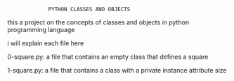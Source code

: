                  PYTHON CLASSES AND OBJECTS

this a project on the concepts of classes and objects in python programming language

i will explain each file here

0-square.py: a file that contains an empty class that defines a square

1-square.py: a file that contains a class with a private instance attribute size
